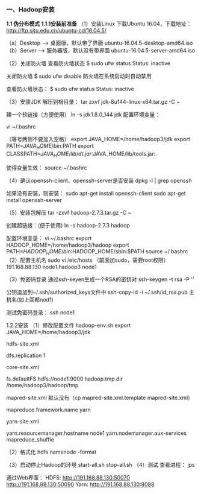 
### 一、Hadoop安装


 **1.1 伪分布模式** 
 **1.1.1安装前准备** 
（1）安装Linux
      下载Ubuntu 16.04，下载地址：http://ftp.sjtu.edu.cn/ubuntu-cd/16.04.5/

（a）Desktop    -->  桌面版，默认带了界面
    ubuntu-16.04.5-desktop-amd64.iso
（b）Server      --> 服务器版，默认没有带界面
    ubuntu-16.04.5-server-amd64.iso

（2）关闭防火墙
    查看防火墙状态
$ sudo ufw status
Status: inactive

关闭防火墙
$ sudo ufw disable
防火墙在系统启动时自动禁用

查看防火墙状态：
$ sudo ufw status
Status: inactive

（3）安装JDK
    解压到根目录：
tar zxvf jdk-8u144-linux-x64.tar.gz -C  ~

建一个软链接（方便使用）
ln  -s  jdk1.8.0_144  jdk
配置环境变量：

vi  ~/.bashrc

（等号两侧不要加入空格）
export JAVA_HOME=/home/hadoop3/jdk
export PATH=$JAVA_HOME/bin:$PATH
export CLASSPATH=$JAVA_HOME/lib/dt.jar:$JAVA_HOME/lib/tools.jar:.

使得变量生效：
source  ~/.bashrc

（4）确认openssh-client、openssh-server是否安装
dpkg -l | grep openssh

如果没有安装，则安装：
sudo apt-get install openssh-client
sudo apt-get install openssh-server

（5）安装包解压
tar -zxvf hadoop-2.7.3.tar.gz -C ~

创建超链接：(便于使用)
ln -s hadoop-2.7.3 hadoop

配置环境变量：
vi ~/.bashrc
export HADOOP_HOME=/home/hadoop3/hadoop
export PATH=$HADOOP_HOME/bin:$HADOOP_HOME/sbin:$PATH
source  ~/.bashrc
（2）配置主机名
sudo vi  /etc/hosts   （前面加sudo，需要root权限）
191.168.88.130  node1.hadoop3  node1

（3）免密码登录
 通过ssh-keyen生成一个RSA的密钥对
ssh-keygen -t rsa -P ''

公钥追加到~/.ssh/authorized_keys文件中
ssh-copy-id -i  ~/.ssh/id_rsa.pub  主机名(如上面都nod1)

测试免密码登录：
 ssh node1

1.2.2安装
（1）修改配置文件
hadoop-env.sh
export JAVA_HOME=/home/hadoop3/jdk

hdfs-site.xml
<!--表示数据块的冗余度，默认：3-->

<property>
  <name>dfs.replication</name>
  <value>1</value>
</property>

core-site.xml
<!--配置NameNode地址,9000是RPC通信端口-->

<property>
   <name>fs.defaultFS</name>
   <value>hdfs://node1:9000</value>
</property>	

<!--HDFS数据保存在Linux的哪个目录，默认值是Linux的tmp目录-->
<property>
   <name>hadoop.tmp.dir</name>
   <value>/home/hadoop3/hadoop/tmp</value>
</property>	


mapred-site.xml
默认没有（cp mapred-site.xml.template mapred-site.xml）
<!--MR运行的框架-->
<property>
   <name>mapreduce.framework.name</name>
   <value>yarn</value>
</property>	

yarn-site.xml
<!--Yarn的主节点RM的位置-->
<property>
   <name>yarn.resourcemanager.hostname</name>
   <value>node1</value>
</property>	
<!--MapReduce运行方式：shuffle洗牌-->
<property>
   <name>yarn.nodemanager.aux-services</name>
   <value>mapreduce_shuffle</value>
</property>	


（2）格式化
hdfs namenode -format

（3）启动停止Hadoop的环境
start-all.sh
stop-all.sh
（4）测试
查看进程：
jps

通过Web界面：
HDFS:  http://191.168.88.130:50070  http://191.168.88.130:50090
Yarn:  http://191.168.88.130:8088